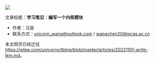 ![](./diagrams/logo-linux.png)

文章标题：**学习笔记：编写一个内核模块**

- 作者：汪辰
- 联系方式：<unicorn_wang@outlook.com> / <wangchen20@iscas.ac.cn>

本文网页已经迁往 <https://gitee.com/unicornx/tblog/blob/master/articles/20221101-write-lkm.md>。
